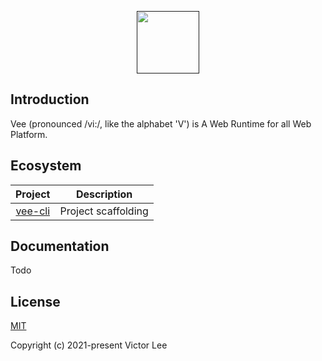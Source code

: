 <p align="center"><a href="" target="_blank"><img src="https://vleedesigntheory.github.io/design/vi/veevi20200808/veedesign.png" width="100"></a></p>

## Introduction

Vee (pronounced /vi:/, like the alphabet 'V') is A Web Runtime for all Web Platform.


## Ecosystem

|Project|Description|
|:-:|:-:|
|[vee-cli](https://github.com/we452366/vee-cli)|Project scaffolding|

## Documentation

Todo
## License

[MIT](http://opensource.org/licenses/MIT)

Copyright (c) 2021-present Victor Lee
